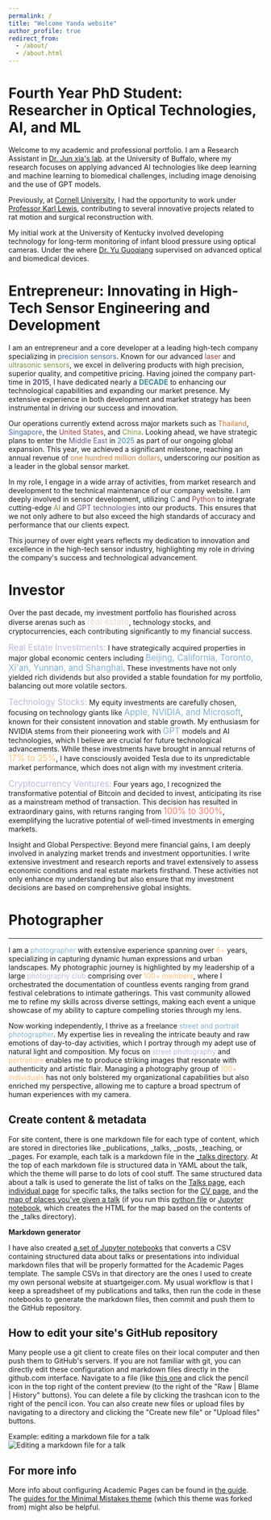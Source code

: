 ```yaml
---
permalink: /
title: "Welcome Yanda website"
author_profile: true
redirect_from: 
  - /about/
  - /about.html
---
```







**Fourth Year PhD Student**:  Researcher in Optical Technologies, AI, and ML
======

Welcome to my academic and professional portfolio. I am a Research Assistant in [Dr. Jun xia's lab](https://www.acsu.buffalo.edu/~junxia/). at the University of Buffalo, where my research focuses on applying advanced AI technologies like deep learning and machine learning to biomedical challenges, including image denoising and the use of GPT models.

 Previously, at [Cornell University](https://www.bme.cornell.edu/bme/alumni/bme-newsletters/2021-bme-newsletter/class-2021-special-insert), I had the opportunity to work under [Professor Karl Lewis](https://www.kjlewislab.com/group-members), contributing to several innovative projects related to rat motion and surgical reconstruction with. 

My initial work at the University of Kentucky involved developing technology for long-term monitoring of infant blood pressure using optical cameras. Under the where [Dr. Yu Guoqiang](https://bioptics.engr.uky.edu/) supervised on advanced optical and biomedical devices.  


<strong>Entrepreneur</strong>: Innovating in High-Tech Sensor Engineering and Development
======
I am an entrepreneur and a core developer at a leading high-tech company specializing in <span style="color: #3b6291;">precision sensors</span>. Known for our advanced <span style="color: #943c39;">laser</span> and <span style="color: #779043;">ultrasonic sensors</span>, we excel in delivering products with high precision, superior quality, and competitive pricing. Having joined the company part-time in <strong style="color: #624c7c;">2015</strong>, I have dedicated nearly a <strong style="color: #388498;">DECADE</strong> to enhancing our technological capabilities and expanding our market presence. My extensive experience in both development and market strategy has been instrumental in driving our success and innovation.

Our operations currently extend across major markets such as <span style="color: #bf7334;">Thailand</span>, <span style="color: #3f6899;">Singapore</span>, the <span style="color: #9c403d;">United States</span>, and <span style="color: #7d9847;">China</span>. Looking ahead, we have strategic plans to enter the <span style="color: #675083;">Middle East</span> in <span style="color: #3b8ba1;">2025</span> as part of our ongoing global expansion. This year, we achieved a significant milestone, reaching an annual revenue of <span style="color: #c97937;">one hundred million dollars</span>, underscoring our position as a leader in the global sensor market.

In my role, I engage in a wide array of activities, from market research and development to the technical maintenance of our company website. I am deeply involved in sensor development, utilizing <span style="color: #3b6291;">C</span> and <span style="color: #943c39;">Python</span> to integrate cutting-edge <span style="color: #779043;">AI</span> and <span style="color: #624c7c;">GPT technologies</span> into our products. This ensures that we not only adhere to but also exceed the high standards of accuracy and performance that our clients expect.

This journey of over eight years reflects my dedication to innovation and excellence in the high-tech sensor industry, highlighting my role in driving the company's success and technological advancement.



**Investor**
======
Over the past decade, my investment portfolio has flourished across diverse arenas such as <span style="font-size: larger; color: #E7DAD2;">real estate</span>, technology stocks, and cryptocurrencies, each contributing significantly to my financial success.

<span style="font-size: larger; color: #BEB8DC;">Real Estate Investments:</span> I have strategically acquired properties in major global economic centers including <span style="font-size: larger; color: #82B0D2;">Beijing, California, Toronto, Xi'an, Yunnan, and Shanghai</span>. These investments have not only yielded rich dividends but also provided a stable foundation for my portfolio, balancing out more volatile sectors.

<span style="font-size: larger; color: #BEB8DC;">Technology Stocks:</span> My equity investments are carefully chosen, focusing on technology giants like <span style="font-size: larger; color: #82B0D2;">Apple, NVIDIA, and Microsoft</span>, known for their consistent innovation and stable growth. My enthusiasm for NVIDIA stems from their pioneering work with <span style="font-size: larger; color: #82B0D2;">GPT</span> models and AI technologies, which I believe are crucial for future technological advancements. While these investments have brought in annual returns of <span style="font-size: larger; color: #FFBE7A;">17% to 25%</span>, I have consciously avoided Tesla due to its unpredictable market performance, which does not align with my investment criteria.

<span style="font-size: larger; color: #BEB8DC;">Cryptocurrency Ventures:</span> Four years ago, I recognized the transformative potential of Bitcoin and decided to invest, anticipating its rise as a mainstream method of transaction. This decision has resulted in extraordinary gains, with returns ranging from <span style="font-size: larger; color: #FA7F6F;">100% to 300%</span>, exemplifying the lucrative potential of well-timed investments in emerging markets.

Insight and Global Perspective: Beyond mere financial gains, I am deeply involved in analyzing market trends and investment opportunities. I write extensive investment and research reports and travel extensively to assess economic conditions and real estate markets firsthand. These activities not only enhance my understanding but also ensure that my investment decisions are based on comprehensive global insights.




**Photographer**
======
------
I am a  <span style="color: #82B0D2;">photographer</span> with extensive experience spanning over <span style="color: #FFBE7A;">6+</span> years, specializing in capturing dynamic human expressions and urban landscapes. My photographic journey is highlighted by my leadership of a large <span style="color: #BEB8DC;">photography club</span> comprising over <span style="color: #FFBE7A;">100+ members</span>, where I orchestrated the documentation of countless events ranging from grand festival celebrations to intimate gatherings. This vast community allowed me to refine my skills across diverse settings, making each event a unique showcase of my ability to capture compelling stories through my lens.

Now working independently, I thrive as a freelance <span style="color: #82B0D2;">street and portrait photographer</span>. My expertise lies in revealing the intricate beauty and raw emotions of day-to-day activities, which I portray through my adept use of natural light and composition. My focus on <span style="color: #BEB8DC;">street photography</span> and <span style="color: #FFBE7A;">portraiture</span> enables me to produce striking images that resonate with authenticity and artistic flair. Managing a photography group of <span style="color: #FFBE7A;">100+ individuals</span> has not only bolstered my organizational capabilities but also enriched my perspective, allowing me to capture a broad spectrum of human experiences with my camera.




Create content & metadata
------
For site content, there is one markdown file for each type of content, which are stored in directories like _publications, _talks, _posts, _teaching, or _pages. For example, each talk is a markdown file in the [_talks directory](https://github.com/academicpages/academicpages.github.io/tree/master/_talks). At the top of each markdown file is structured data in YAML about the talk, which the theme will parse to do lots of cool stuff. The same structured data about a talk is used to generate the list of talks on the [Talks page](https://academicpages.github.io/talks), each [individual page](https://academicpages.github.io/talks/2012-03-01-talk-1) for specific talks, the talks section for the [CV page](https://academicpages.github.io/cv), and the [map of places you've given a talk](https://academicpages.github.io/talkmap.html) (if you run this [python file](https://github.com/academicpages/academicpages.github.io/blob/master/talkmap.py) or [Jupyter notebook](https://github.com/academicpages/academicpages.github.io/blob/master/talkmap.ipynb), which creates the HTML for the map based on the contents of the _talks directory).

**Markdown generator**

I have also created [a set of Jupyter notebooks](https://github.com/academicpages/academicpages.github.io/tree/master/markdown_generator
) that converts a CSV containing structured data about talks or presentations into individual markdown files that will be properly formatted for the Academic Pages template. The sample CSVs in that directory are the ones I used to create my own personal website at stuartgeiger.com. My usual workflow is that I keep a spreadsheet of my publications and talks, then run the code in these notebooks to generate the markdown files, then commit and push them to the GitHub repository.

How to edit your site's GitHub repository
------
Many people use a git client to create files on their local computer and then push them to GitHub's servers. If you are not familiar with git, you can directly edit these configuration and markdown files directly in the github.com interface. Navigate to a file (like [this one](https://github.com/academicpages/academicpages.github.io/blob/master/_talks/2012-03-01-talk-1.md) and click the pencil icon in the top right of the content preview (to the right of the "Raw | Blame | History" buttons). You can delete a file by clicking the trashcan icon to the right of the pencil icon. You can also create new files or upload files by navigating to a directory and clicking the "Create new file" or "Upload files" buttons. 

Example: editing a markdown file for a talk
![Editing a markdown file for a talk](/images/editing-talk.png)

For more info
------
More info about configuring Academic Pages can be found in [the guide](https://academicpages.github.io/markdown/). The [guides for the Minimal Mistakes theme](https://mmistakes.github.io/minimal-mistakes/docs/configuration/) (which this theme was forked from) might also be helpful.
